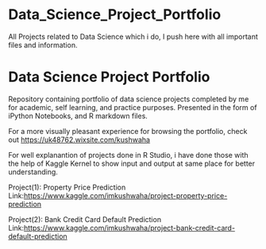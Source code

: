 # Data_Science_Project_Portfolio
All Projects related to Data Science which i do, I push here with all important files and information.


# Data Science Project Portfolio
Repository containing portfolio of data science projects completed by me for academic, self learning, and practice purposes. Presented in the form of iPython Notebooks, and R markdown files.

For a more visually pleasant experience for browsing the portfolio, check out https://uk48762.wixsite.com/kushwaha

For well explanantion of projects done in R Studio, i have done those with the help of Kaggle Kernel to show input and output at same place for better understanding.

Project(1): Property Price Prediction
Link:https://www.kaggle.com/imkushwaha/project-property-price-prediction

Project(2): Bank Credit Card Default Prediction
Link:https://www.kaggle.com/imkushwaha/project-bank-credit-card-default-prediction
